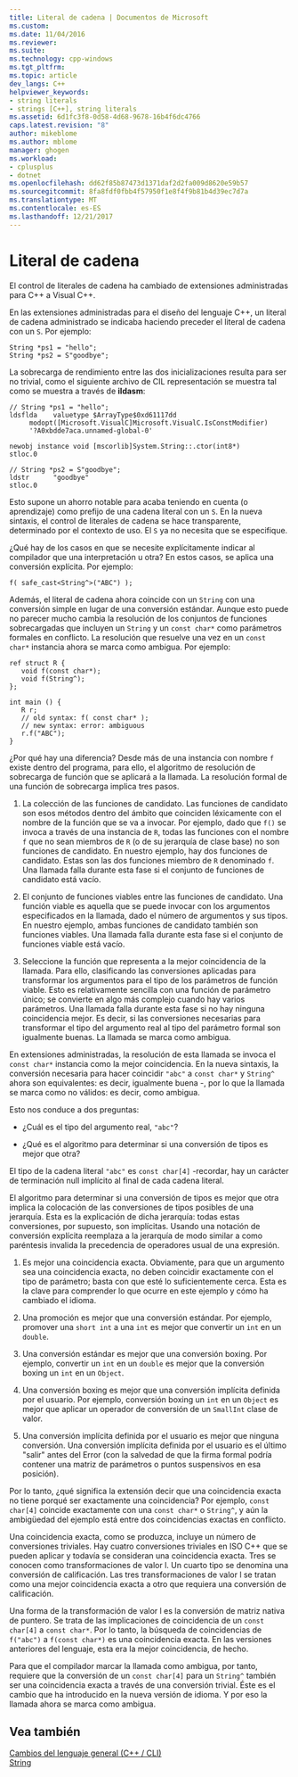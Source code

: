 ```yaml
---
title: Literal de cadena | Documentos de Microsoft
ms.custom: 
ms.date: 11/04/2016
ms.reviewer: 
ms.suite: 
ms.technology: cpp-windows
ms.tgt_pltfrm: 
ms.topic: article
dev_langs: C++
helpviewer_keywords:
- string literals
- strings [C++], string literals
ms.assetid: 6d1fc3f8-0d58-4d68-9678-16b4f6dc4766
caps.latest.revision: "8"
author: mikeblome
ms.author: mblome
manager: ghogen
ms.workload:
- cplusplus
- dotnet
ms.openlocfilehash: dd62f85b87473d1371daf2d2fa009d8620e59b57
ms.sourcegitcommit: 8fa8fdf0fbb4f57950f1e8f4f9b81b4d39ec7d7a
ms.translationtype: MT
ms.contentlocale: es-ES
ms.lasthandoff: 12/21/2017
---
```

# <a name="string-literal"></a>Literal de cadena
El control de literales de cadena ha cambiado de extensiones administradas para C++ a Visual C++.  
  
 En las extensiones administradas para el diseño del lenguaje C++, un literal de cadena administrado se indicaba haciendo preceder el literal de cadena con un `S`. Por ejemplo:  
  
```  
String *ps1 = "hello";  
String *ps2 = S"goodbye";  
```  
  
 La sobrecarga de rendimiento entre las dos inicializaciones resulta para ser no trivial, como el siguiente archivo de CIL representación se muestra tal como se muestra a través de **ildasm**:  
  
```  
// String *ps1 = "hello";  
ldsflda    valuetype $ArrayType$0xd61117dd  
     modopt([Microsoft.VisualC]Microsoft.VisualC.IsConstModifier)   
     '?A0xbdde7aca.unnamed-global-0'  
  
newobj instance void [mscorlib]System.String::.ctor(int8*)  
stloc.0  
  
// String *ps2 = S"goodbye";  
ldstr      "goodbye"  
stloc.0  
```  
  
 Esto supone un ahorro notable para acaba teniendo en cuenta (o aprendizaje) como prefijo de una cadena literal con un `S`. En la nueva sintaxis, el control de literales de cadena se hace transparente, determinado por el contexto de uso. El `S` ya no necesita que se especifique.  
  
 ¿Qué hay de los casos en que se necesite explícitamente indicar al compilador que una interpretación u otra? En estos casos, se aplica una conversión explícita. Por ejemplo:  
  
```  
f( safe_cast<String^>("ABC") );  
```  
  
 Además, el literal de cadena ahora coincide con un `String` con una conversión simple en lugar de una conversión estándar. Aunque esto puede no parecer mucho cambia la resolución de los conjuntos de funciones sobrecargadas que incluyen un `String` y un `const char*` como parámetros formales en conflicto. La resolución que resuelve una vez en un `const char*` instancia ahora se marca como ambigua. Por ejemplo:  
  
```  
ref struct R {  
   void f(const char*);  
   void f(String^);  
};  
  
int main () {  
   R r;  
   // old syntax: f( const char* );  
   // new syntax: error: ambiguous  
   r.f("ABC");   
}  
```  
  
 ¿Por qué hay una diferencia? Desde más de una instancia con nombre `f` existe dentro del programa, para ello, el algoritmo de resolución de sobrecarga de función que se aplicará a la llamada. La resolución formal de una función de sobrecarga implica tres pasos.  
  
1.  La colección de las funciones de candidato. Las funciones de candidato son esos métodos dentro del ámbito que coinciden léxicamente con el nombre de la función que se va a invocar. Por ejemplo, dado que `f()` se invoca a través de una instancia de `R`, todas las funciones con el nombre `f` que no sean miembros de `R` (o de su jerarquía de clase base) no son funciones de candidato. En nuestro ejemplo, hay dos funciones de candidato. Estas son las dos funciones miembro de `R` denominado `f`. Una llamada falla durante esta fase si el conjunto de funciones de candidato está vacío.  
  
2.  El conjunto de funciones viables entre las funciones de candidato. Una función viable es aquella que se puede invocar con los argumentos especificados en la llamada, dado el número de argumentos y sus tipos. En nuestro ejemplo, ambas funciones de candidato también son funciones viables. Una llamada falla durante esta fase si el conjunto de funciones viable está vacío.  
  
3.  Seleccione la función que representa a la mejor coincidencia de la llamada. Para ello, clasificando las conversiones aplicadas para transformar los argumentos para el tipo de los parámetros de función viable. Esto es relativamente sencilla con una función de parámetro único; se convierte en algo más complejo cuando hay varios parámetros. Una llamada falla durante esta fase si no hay ninguna coincidencia mejor. Es decir, si las conversiones necesarias para transformar el tipo del argumento real al tipo del parámetro formal son igualmente buenas. La llamada se marca como ambigua.  
  
 En extensiones administradas, la resolución de esta llamada se invoca el `const char*` instancia como la mejor coincidencia. En la nueva sintaxis, la conversión necesaria para hacer coincidir `"abc"` a `const char*` y `String^` ahora son equivalentes: es decir, igualmente buena -, por lo que la llamada se marca como no válidos: es decir, como ambigua.  
  
 Esto nos conduce a dos preguntas:  
  
-   ¿Cuál es el tipo del argumento real, `"abc"`?  
  
-   ¿Qué es el algoritmo para determinar si una conversión de tipos es mejor que otra?  
  
 El tipo de la cadena literal `"abc"` es `const char[4]` -recordar, hay un carácter de terminación null implícito al final de cada cadena literal.  
  
 El algoritmo para determinar si una conversión de tipos es mejor que otra implica la colocación de las conversiones de tipos posibles de una jerarquía. Esta es la explicación de dicha jerarquía: todas estas conversiones, por supuesto, son implícitas. Usando una notación de conversión explícita reemplaza a la jerarquía de modo similar a como paréntesis invalida la precedencia de operadores usual de una expresión.  
  
1.  Es mejor una coincidencia exacta. Obviamente, para que un argumento sea una coincidencia exacta, no deben coincidir exactamente con el tipo de parámetro; basta con que esté lo suficientemente cerca. Esta es la clave para comprender lo que ocurre en este ejemplo y cómo ha cambiado el idioma.  
  
2.  Una promoción es mejor que una conversión estándar. Por ejemplo, promover una `short int` a una `int` es mejor que convertir un `int` en un `double`.  
  
3.  Una conversión estándar es mejor que una conversión boxing. Por ejemplo, convertir un `int` en un `double` es mejor que la conversión boxing un `int` en un `Object`.  
  
4.  Una conversión boxing es mejor que una conversión implícita definida por el usuario. Por ejemplo, conversión boxing un `int` en un `Object` es mejor que aplicar un operador de conversión de un `SmallInt` clase de valor.  
  
5.  Una conversión implícita definida por el usuario es mejor que ninguna conversión. Una conversión implícita definida por el usuario es el último "salir" antes del Error (con la salvedad de que la firma formal podría contener una matriz de parámetros o puntos suspensivos en esa posición).  
  
 Por lo tanto, ¿qué significa la extensión decir que una coincidencia exacta no tiene porqué ser exactamente una coincidencia? Por ejemplo, `const char[4]` coincide exactamente con una `const char*` o `String^`, y aún la ambigüedad del ejemplo está entre dos coincidencias exactas en conflicto.  
  
 Una coincidencia exacta, como se produzca, incluye un número de conversiones triviales. Hay cuatro conversiones triviales en ISO C++ que se pueden aplicar y todavía se consideran una coincidencia exacta. Tres se conocen como transformaciones de valor l. Un cuarto tipo se denomina una conversión de calificación. Las tres transformaciones de valor l se tratan como una mejor coincidencia exacta a otro que requiera una conversión de calificación.  
  
 Una forma de la transformación de valor l es la conversión de matriz nativa de puntero. Se trata de las implicaciones de coincidencia de un `const char[4]` a `const char*`. Por lo tanto, la búsqueda de coincidencias de `f("abc")` a `f(const char*)` es una coincidencia exacta. En las versiones anteriores del lenguaje, esta era la mejor coincidencia, de hecho.  
  
 Para que el compilador marcar la llamada como ambigua, por tanto, requiere que la conversión de un `const char[4]` para un `String^` también ser una coincidencia exacta a través de una conversión trivial. Éste es el cambio que ha introducido en la nueva versión de idioma. Y por eso la llamada ahora se marca como ambigua.  
  
## <a name="see-also"></a>Vea también  
 [Cambios del lenguaje general (C++ / CLI)](../dotnet/general-language-changes-cpp-cli.md)   
 [String](../windows/string-cpp-component-extensions.md)